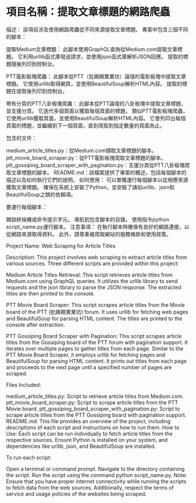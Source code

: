 # 項目名稱：提取文章標題的網路爬蟲

描述：
該項目涉及使用網路爬蟲從不同來源提取文章標題。 專案中包含三個不同的腳本：

提取Medium文章標題： 此腳本使用GraphQL查詢從Medium.com提取文章標題。 它利用urllib函式庫發送請求，並使用json函式庫解析JSON回應。 提取的標題隨後列印到控制台。

PTT電影板塊爬蟲： 此腳本從PTT（批踢踢實業坊）論壇的電影板塊中提取文章標題。 它使用urllib取得網頁，並使用BeautifulSoup解析HTML內容。 提取的標題在提取後列印到控制台。

帶有分頁的PTT八卦板塊爬蟲： 此腳本從PTT論壇的八卦板塊中提取文章標題，並支援分頁。 它迭代多個頁面以獲取每個頁面的標題。 類似PTT電影板塊爬蟲，它使用urllib獲取頁面，並使用BeautifulSoup解析HTML內容。 它會列印出每個頁面的標題，並繼續到下一個頁面，直到爬取到指定數量的頁面為止。

包含的文件：

medium_article_titles.py：從Medium.com擷取文章標題的腳本。
ptt_movie_board_scraper.py：從PTT電影板塊爬取文章標題的腳本。
ptt_gossiping_board_scraper_with_pagination.py：支援分頁從PTT八卦板塊爬取文章標題的腳本。
README.md：該檔案提供了專案的概述，包括每個腳本的描述以及如何執行它們的說明。
如何使用：
可以單獨運行每個腳本以從相應來源獲取文章標題。 確保在系統上安裝了Python，並安裝了諸如urllib、json和BeautifulSoup之類的依賴項。

要運行每個腳本：

開啟終端機或命令提示字元。
導航到包含腳本的目錄。
使用指令python script_name.py運行腳本。
注意事項： 在執行腳本時確保有良好的網路連接，以從網路來源取得資料。 此外，請尊重被爬取網站的服務條款和使用政策。


Project Name: Web Scraping for Article Titles

Description:
This project involves web scraping to extract article titles from various sources. Three different scripts are provided within this project:

Medium Article Titles Retrieval: This script retrieves article titles from Medium.com using GraphQL queries. It utilizes the urllib library to send requests and the json library to parse the JSON response. The extracted titles are then printed to the console.

PTT Movie Board Scraper: This script scrapes article titles from the Movie board of the PTT (批踢踢實業坊) forum. It uses urllib for fetching web pages and BeautifulSoup for parsing HTML content. The titles are printed to the console after extraction.

PTT Gossiping Board Scraper with Pagination: This script scrapes article titles from the Gossiping board of the PTT forum with pagination support. It iterates over multiple pages to gather titles from each page. Similar to the PTT Movie Board Scraper, it employs urllib for fetching pages and BeautifulSoup for parsing HTML content. It prints out titles from each page and proceeds to the next page until a specified number of pages are scraped.

Files Included:

medium_article_titles.py: Script to retrieve article titles from Medium.com.
ptt_movie_board_scraper.py: Script to scrape article titles from the PTT Movie board.
ptt_gossiping_board_scraper_with_pagination.py: Script to scrape article titles from the PTT Gossiping board with pagination support.
README.md: This file provides an overview of the project, including descriptions of each script and instructions on how to run them.
How to Use:
Each script can be run individually to fetch article titles from the respective sources. Ensure Python is installed on your system, and dependencies like urllib, json, and BeautifulSoup are installed.

To run each script:

Open a terminal or command prompt.
Navigate to the directory containing the script.
Run the script using the command python script_name.py.
Note: Ensure that you have proper internet connectivity while running the scripts to fetch data from the web sources. Additionally, respect the terms of service and usage policies of the websites being scraped.
